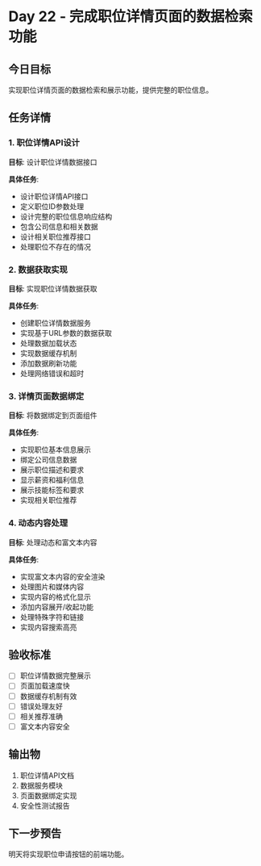 # Day 22 - 完成职位详情页面的数据检索功能

## 今日目标
实现职位详情页面的数据检索和展示功能，提供完整的职位信息。

## 任务详情

### 1. 职位详情API设计
**目标**: 设计职位详情数据接口

**具体任务**:
- 设计职位详情API接口
- 定义职位ID参数处理
- 设计完整的职位信息响应结构
- 包含公司信息和相关数据
- 设计相关职位推荐接口
- 处理职位不存在的情况

### 2. 数据获取实现
**目标**: 实现职位详情数据获取

**具体任务**:
- 创建职位详情数据服务
- 实现基于URL参数的数据获取
- 处理数据加载状态
- 实现数据缓存机制
- 添加数据刷新功能
- 处理网络错误和超时

### 3. 详情页面数据绑定
**目标**: 将数据绑定到页面组件

**具体任务**:
- 实现职位基本信息展示
- 绑定公司信息数据
- 展示职位描述和要求
- 显示薪资和福利信息
- 展示技能标签和要求
- 实现相关职位推荐

### 4. 动态内容处理
**目标**: 处理动态和富文本内容

**具体任务**:
- 实现富文本内容的安全渲染
- 处理图片和媒体内容
- 实现内容的格式化显示
- 添加内容展开/收起功能
- 处理特殊字符和链接
- 实现内容搜索高亮

## 验收标准
- [ ] 职位详情数据完整展示
- [ ] 页面加载速度快
- [ ] 数据缓存机制有效
- [ ] 错误处理友好
- [ ] 相关推荐准确
- [ ] 富文本内容安全

## 输出物
1. 职位详情API文档
2. 数据服务模块
3. 页面数据绑定实现
4. 安全性测试报告

## 下一步预告
明天将实现职位申请按钮的前端功能。
